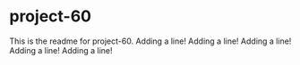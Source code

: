 # project-60

This is the readme for project-60.
Adding a line!
Adding a line!
Adding a line!
Adding a line!
Adding a line!

